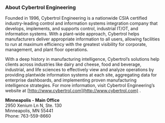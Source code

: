### About Cybertrol Engineering

Founded in 1996, Cybertrol Engineering is a nationwide CSIA certified industry-leading control and information systems integration company that develops, implements, and supports control, industrial IT/OT, and information systems. With a plant-wide approach, Cybertrol helps manufacturers deliver appropriate information to all users, allowing facilities to run at maximum efficiency with the greatest visibility for corporate, management, and plant floor operations.  

With a deep history in manufacturing intelligence, Cybertrol’s solutions help clients across industries like dairy and cheese, food and beverage, industrial, and life sciences to effectively view and analyze operations by providing plantwide information systems at each site, aggregating data for enterprise dashboards, and implementing proven manufacturing intelligence strategies.  For more information, visit Cybertrol Engineering’s website at [http://www.cybertrol.com](http://www.cybertrol.com) .

<b>Minneapolis - Main Office</b><br>
2950 Xenium Ln N, Ste. 130<br>
Minneapolis, MN 55441<br>
Phone: 763-559-8660<br>

